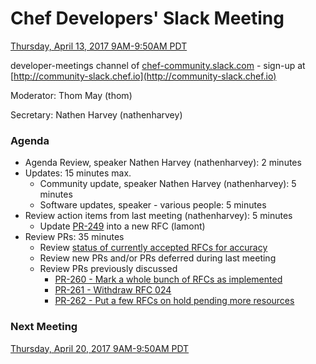 # Chef Developers' Slack Meeting

[Thursday, April 13, 2017 9AM-9:50AM PDT](http://everytimezone.com/#2017-4-13,240,cn3)

developer-meetings channel of [chef-community.slack.com](http://chef-community.slack.com) - sign-up at [http://community-slack.chef.io](http://community-slack.chef.io)

Moderator:  Thom May (thom)

Secretary:  Nathen Harvey (nathenharvey)

### Agenda
* Agenda Review, speaker Nathen Harvey (nathenharvey): 2 minutes
* Updates: 15 minutes max.
  * Community update, speaker Nathen Harvey (nathenharvey): 5 minutes
  * Software updates, speaker - various people: 5 minutes
* Review action items from last meeting (nathenharvey): 5 minutes
  * Update [PR-249](https://github.com/chef/chef-rfc/pull/249) into a new RFC (lamont)
* Review PRs:  35 minutes
  * Review [status of currently accepted RFCs for accuracy](https://chef.github.io/chef-rfc/)
  * Review new PRs and/or PRs deferred during last meeting
  * Review PRs previously discussed
    * [PR-260 - Mark a whole bunch of RFCs as implemented](https://github.com/chef/chef-rfc/pull/260)
    * [PR-261 - Withdraw RFC 024](https://github.com/chef/chef-rfc/pull/261)
    * [PR-262 - Put a few RFCs on hold pending more resources](https://github.com/chef/chef-rfc/pull/262)


### Next Meeting

[Thursday, April 20, 2017 9AM-9:50AM PDT](http://everytimezone.com/#2017-4-20,240,cn3)
